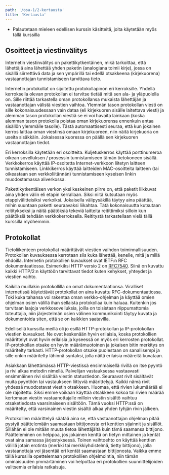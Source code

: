 ```yaml
---
path: '/osa-1/2-kertausta'
title: 'Kertausta'
---
```


<text-box variant='learningObjectives' name='Oppimistavoitteet'>

- Palautetaan mieleen edellisen kurssin käsitteitä, joita käytetään myös tällä kurssilla

</text-box>

## Osoitteet ja viestinvälitys

Internetin viestinvälitys on pakettikytkentäinen, mikä tarkoittaa, että lähettäjä aina lähettää yhden paketin (analogiana toimii kirje), jossa on sisällä siirrettävä data ja sen ympärillä tai edellä otsakkeena (kirjekuorena) vastaanottajan tunnistamiseen tarvittava tieto.

Internetin protokollat on sijoitettu protokollapinon eri kerroksille. Yhdellä kerroksella olevan protokollan ei tarvitse tietää mitä sen ala- ja yläpuolella on. Sille riittää tarkastella oman protokollansa mukaista lähettäjän ja vastaanottajan välistä viestien vaihtoa. Ylemmän tason protokollan viesti on sille kokonaisuudessaan vain dataa (eli kirjekuoren sisälle laitettava viesti) ja alemman tason protokollan viestiä se ei voi havaita lainkaan (koska alemman tason protokolla poistaa oman kirjekuorensa ennenkuin antaa sisällön ylemmälle tasolle). Tästä automaattisesti seuraa, että kun jokainen kerros laittaa oman viestinsä omaan kirjekuoreen, niin näitä kirjekuoria on useita sisäkkäin. Jokaisessa kuoressa on päällä sen kirjekuoren vastaanottajan tiedot.

<quiz id="d8699894-f94e-50b4-ae68-e768d0808018"></quiz>

Eri kerroksilla käytetään eri osoitteita. Kuljetuskerros käyttää porttinumeroa oikean sovelluksen / prosessin tunnistamiseen tämän tietokoneen sisällä. Verkkokerros käyttää IP-osoitetta Internet-verkkoon liitetyn laitteen tunnistamiseen. Linkkikerros käyttää laitteiden MAC-osoitteita laitteen (tai oikeastaan sen verkkoliitännän) tunnistamiseen kyseisen linkin muodostamassa aliverkossa.

<quiz id="3278b786-eb14-52d2-820f-b04ddc618350"></quiz>

Pakettikytkentäisen verkon yksi keskeinen piirre on, että paketit liikkuvat aina yhden välin eli etapin kerrallaan. Siksi niitä kutsutaan myös etappivälitteisiksi verkoiksi. Jokaisella välipysäkillä täytyy aina päättää, mihin suuntaan paketti seuraavaksi liikahtaa. Tätä kokonaisuutta kutsutaan reititykseksi ja näitä päätöksiä tekeviä laitteita reitittimiksi silloin kun päätöksiä tehdään verkkokerroksella. Reititystä tarkastellaan vielä tällä kurssilla myöhemmin.

## Protokollat

Tietoliikenteen protokollat määrittävät viestien vaihdon toiminnallisuuden. Protokollan kuvauksessa kerrotaan siis kuka lähettää, kenelle, mitä ja millä ehdoilla.  Internetin protokollien kuvaukset ovat IETF:n RFC dokumentaatiossa. Esimerkiksi HTTP versio 2 on [RFC7540](https://tools.ietf.org/html/rfc7540). Siinä on kuvattu kaikki HTTP/2:n käyttöön tarvittavat tiedot kuten kehykset, yhteydet ja viestien vaihto.

Kaikilla muillakin protokollilla on omat dokumentaationsa. Viralliset internetissä käytettävät protokollat on aina kuvattu RFC-dokumentaatiossa. Toki kuka tahansa voi rakentaa oman verkko-ohjelman ja käyttää omien ohjelman osien välillä ihan sellaista protokollaa kuin haluaa. Kuitenkin jos tarvitaan laajoja verkkosovelluksia, joilla on toisistaan riippumattomia toteuttajia, niin järjestelmän osien välinen kommunikointi täytyy kuvata ja dokumentoida siten, että se on kaikkien saatavilla.

Edellisellä kurssilla meillä oli jo esillä HTTP-protokollan ja IP-protokollan viestien kuvaukset. Ne ovat keskenään hyvin erilaisia, koska protokollien määrittelyt ovat hyvin erilaisia ja kyseessä on myös eri kerrosten protokollat. IP-protokollan otsake on hyvin määrämuotoinen ja jokaisen bitin merkitys on määritelty tarkasti.  HTTP-protokollan otsake puolestaan on sanallisempi ja sille onkin määritelty lähinnä syntaksi, jolla näitä erilaisia määreitä kuvataan.

Asiakkaan lähettämässä HTTP-viestissä ensimmäisellä rivillä on itse pyyntö ja rivi alkaa metodin nimellä. Palvelijan vastauksessa vastaavasti ensimmäinen rivi sisältää viestin statustiedon. Seuraavat rivit sisältävät muita pyyntöön tai vastaukseen liittyviä määrittelyjä. Kaikki nämä rivit yhdessä muodostavat viestin otsakkeen. Huomaa, että rivien lukumäärää ei ole rajoitettu. Siksi emme voikaan käyttää otsakkeen kokoa tai rivien määrää kertomaan viestin vastaanottajalle milloin viestin sisältö vaihtuu otsaketiedosta vaarsinaiseen sisältöön. Tämä vuoksi HTTP:ssä on määritelty, että varsinainen viestin sisältö alkaa yhden tyhjän rivin jälkeen.

Protokollien määrittelyä säätää aina se, että vastaanottajan ohjelman pitää pystyä päättelemään saamastaan bittijonosta eri kenttien sijainnit ja sisällöt. Sillähän ei ole mitään muuta tietoa lähettäjältä kuin tämä saamansa bittijono. Päätteleminen on helppoa, jos jokainen kenttä on tietyn mittainen ja kentät ovat aina samassa järjestyksessä. Toinen vaihtoehto on käyttää kenttien välillä jotain erotinta (merkki tai merkkiyhdistelmä, tietty bittijono), jolla vastaanottaja voi jäsentää eri kentät saamastaan bittijonosta. Vaikka emme tällä kurssilla opettelemaan protokollien ohjelmointia, niin tämän ominaisuuden ymmärtäminen voi helpottaa eri protokollien suunnittelijoiden valitsemia erilaisia ratkaisuja.




<quiz id="668753b7-34b4-5d81-9abe-816a409cb16f"></quiz>


